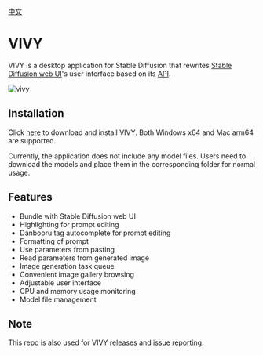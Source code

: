 [中文](README_CN.md)

# VIVY

VIVY is a desktop application for Stable Diffusion that rewrites [Stable Diffusion web UI](https://github.com/AUTOMATIC1111/stable-diffusion-webui)'s user interface based on its [API](https://github.com/AUTOMATIC1111/stable-diffusion-webui/wiki/API).

![vivy](https://res.liriliri.io/other/vivy.png)

## Installation

Click [here](https://github.com/liriliri/vivy-docs/releases/) to download and install VIVY. Both Windows x64 and Mac arm64 are supported.

Currently, the application does not include any model files. Users need to download the models and place them in the corresponding folder for normal usage.

## Features

* Bundle with Stable Diffusion web UI
* Highlighting for prompt editing
* Danbooru tag autocomplete for prompt editing
* Formatting of prompt
* Use parameters from pasting
* Read parameters from generated image
* Image generation task queue
* Convenient image gallery browsing
* Adjustable user interface
* CPU and memory usage monitoring
* Model file management

## Note

This repo is also used for VIVY [releases](https://github.com/liriliri/vivy-docs/releases/) and [issue reporting](https://github.com/liriliri/vivy-docs/issues).